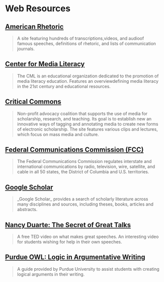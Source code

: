 # Web Resources

## [American Rhetoric](http://www.americanrhetoric.com/)

> A site featuring hundreds of transcriptions,videos, and audioof famous speeches, definitions of rhetoric, and lists of communication journals.

## [Center for Media Literacy](http://www.medialit.org/)

> The CML is an educational organization dedicated to the promotion of media literacy education. Features an overviewdefining media literacy in the 21st century and educational resources.

## [Critical Commons](http://criticalcommons.org/)

> Non-profit advocacy coalition that supports the use of media for scholarship, research, and teaching. Its goal is to establish new an innovative ways of tagging and annotating media to create new forms of electronic scholarship. The site features various clips and lectures, which focus on mass media and culture.

## [Federal Communications Commission \(FCC\)](https://www.fcc.gov/)

> The Federal Communications Commission regulates interstate and international communications by radio, television, wire, satellite, and cable in all 50 states, the District of Columbia and U.S. territories.

## [Google Scholar](http://scholar.google.com/)

> \_Google Scholar\_ provides a search of scholarly literature across many disciplines and sources, including theses, books, articles and abstracts.

## [Nancy Duarte: The Secret of Great Talks](http://www.ted.com/talks/nancy_duarte_the_secret_structure_of_great_talks.html)

> A free TED video on what makes great speeches. An interesting video for students wishing for help in their own speeches.

## [Purdue OWL: Logic in Argumentative Writing](http://owl.english.purdue.edu/owl/resource/659/02/)

> A guide provided by Purdue University to assist students with creating logical arguments in their writing.



